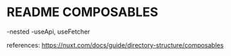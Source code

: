 # README COMPOSABLES
-nested
-useApi, useFetcher

references:
https://nuxt.com/docs/guide/directory-structure/composables